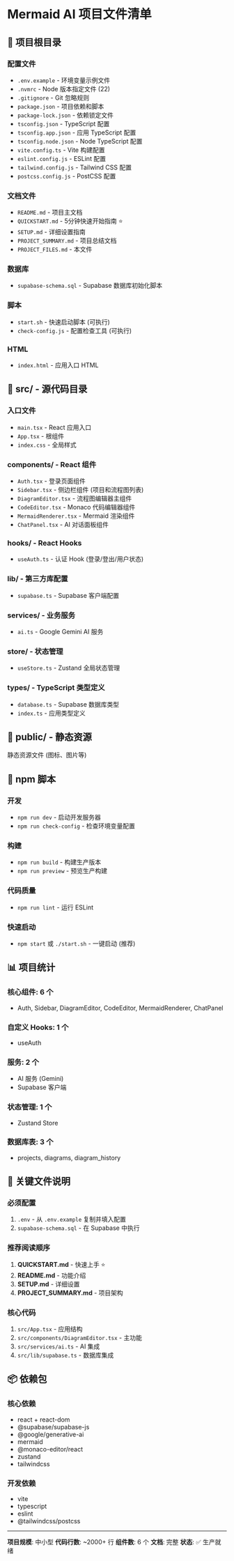 # Mermaid AI 项目文件清单

## 📁 项目根目录

### 配置文件
- `.env.example` - 环境变量示例文件
- `.nvmrc` - Node 版本指定文件 (22)
- `.gitignore` - Git 忽略规则
- `package.json` - 项目依赖和脚本
- `package-lock.json` - 依赖锁定文件
- `tsconfig.json` - TypeScript 配置
- `tsconfig.app.json` - 应用 TypeScript 配置
- `tsconfig.node.json` - Node TypeScript 配置
- `vite.config.ts` - Vite 构建配置
- `eslint.config.js` - ESLint 配置
- `tailwind.config.js` - Tailwind CSS 配置
- `postcss.config.js` - PostCSS 配置

### 文档文件
- `README.md` - 项目主文档
- `QUICKSTART.md` - 5分钟快速开始指南 ⭐
- `SETUP.md` - 详细设置指南
- `PROJECT_SUMMARY.md` - 项目总结文档
- `PROJECT_FILES.md` - 本文件

### 数据库
- `supabase-schema.sql` - Supabase 数据库初始化脚本

### 脚本
- `start.sh` - 快速启动脚本 (可执行)
- `check-config.js` - 配置检查工具 (可执行)

### HTML
- `index.html` - 应用入口 HTML

## 📁 src/ - 源代码目录

### 入口文件
- `main.tsx` - React 应用入口
- `App.tsx` - 根组件
- `index.css` - 全局样式

### components/ - React 组件
- `Auth.tsx` - 登录页面组件
- `Sidebar.tsx` - 侧边栏组件 (项目和流程图列表)
- `DiagramEditor.tsx` - 流程图编辑器主组件
- `CodeEditor.tsx` - Monaco 代码编辑器组件
- `MermaidRenderer.tsx` - Mermaid 渲染组件
- `ChatPanel.tsx` - AI 对话面板组件

### hooks/ - React Hooks
- `useAuth.ts` - 认证 Hook (登录/登出/用户状态)

### lib/ - 第三方库配置
- `supabase.ts` - Supabase 客户端配置

### services/ - 业务服务
- `ai.ts` - Google Gemini AI 服务

### store/ - 状态管理
- `useStore.ts` - Zustand 全局状态管理

### types/ - TypeScript 类型定义
- `database.ts` - Supabase 数据库类型
- `index.ts` - 应用类型定义

## 📁 public/ - 静态资源

静态资源文件 (图标、图片等)

## 🔧 npm 脚本

### 开发
- `npm run dev` - 启动开发服务器
- `npm run check-config` - 检查环境变量配置

### 构建
- `npm run build` - 构建生产版本
- `npm run preview` - 预览生产构建

### 代码质量
- `npm run lint` - 运行 ESLint

### 快速启动
- `npm start` 或 `./start.sh` - 一键启动 (推荐)

## 📊 项目统计

### 核心组件: 6 个
- Auth, Sidebar, DiagramEditor, CodeEditor, MermaidRenderer, ChatPanel

### 自定义 Hooks: 1 个
- useAuth

### 服务: 2 个
- AI 服务 (Gemini)
- Supabase 客户端

### 状态管理: 1 个
- Zustand Store

### 数据库表: 3 个
- projects, diagrams, diagram_history

## 🎯 关键文件说明

### 必须配置
1. `.env` - 从 `.env.example` 复制并填入配置
2. `supabase-schema.sql` - 在 Supabase 中执行

### 推荐阅读顺序
1. **QUICKSTART.md** - 快速上手 ⭐
2. **README.md** - 功能介绍
3. **SETUP.md** - 详细设置
4. **PROJECT_SUMMARY.md** - 项目架构

### 核心代码
1. `src/App.tsx` - 应用结构
2. `src/components/DiagramEditor.tsx` - 主功能
3. `src/services/ai.ts` - AI 集成
4. `src/lib/supabase.ts` - 数据库集成

## 📦 依赖包

### 核心依赖
- react + react-dom
- @supabase/supabase-js
- @google/generative-ai
- mermaid
- @monaco-editor/react
- zustand
- tailwindcss

### 开发依赖
- vite
- typescript
- eslint
- @tailwindcss/postcss

---

**项目规模**: 中小型
**代码行数**: ~2000+ 行
**组件数**: 6 个
**文档**: 完整
**状态**: ✅ 生产就绪
